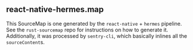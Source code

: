 ## react-native-hermes.map

This SourceMap is one generated by the `react-native` + `hermes` pipeline.
See the `rust-sourcemap` repo for instructions on how to generate it.
Additionally, it was processed by `sentry-cli`, which basically inlines all the `sourceContent`s.
